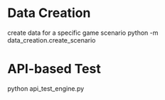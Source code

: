 # Data Creation
create data for a specific game scenario
python -m data_creation.create_scenario

# API-based Test
python api_test_engine.py